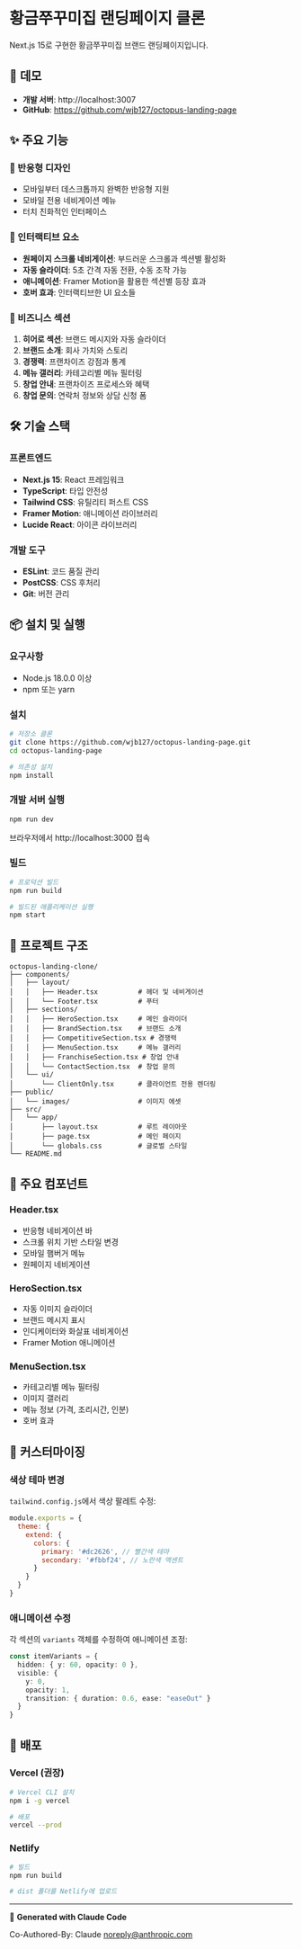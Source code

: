 # 황금쭈꾸미집 랜딩페이지 클론

Next.js 15로 구현한 황금쭈꾸미집 브랜드 랜딩페이지입니다.

## 🚀 데모

- **개발 서버**: http://localhost:3007
- **GitHub**: https://github.com/wjb127/octopus-landing-page

## ✨ 주요 기능

### 📱 반응형 디자인
- 모바일부터 데스크톱까지 완벽한 반응형 지원
- 모바일 전용 네비게이션 메뉴
- 터치 친화적인 인터페이스

### 🎨 인터랙티브 요소
- **원페이지 스크롤 네비게이션**: 부드러운 스크롤과 섹션별 활성화
- **자동 슬라이더**: 5초 간격 자동 전환, 수동 조작 가능
- **애니메이션**: Framer Motion을 활용한 섹션별 등장 효과
- **호버 효과**: 인터랙티브한 UI 요소들

### 🏢 비즈니스 섹션
1. **히어로 섹션**: 브랜드 메시지와 자동 슬라이더
2. **브랜드 소개**: 회사 가치와 스토리
3. **경쟁력**: 프랜차이즈 강점과 통계
4. **메뉴 갤러리**: 카테고리별 메뉴 필터링
5. **창업 안내**: 프랜차이즈 프로세스와 혜택
6. **창업 문의**: 연락처 정보와 상담 신청 폼

## 🛠 기술 스택

### 프론트엔드
- **Next.js 15**: React 프레임워크
- **TypeScript**: 타입 안전성
- **Tailwind CSS**: 유틸리티 퍼스트 CSS
- **Framer Motion**: 애니메이션 라이브러리
- **Lucide React**: 아이콘 라이브러리

### 개발 도구
- **ESLint**: 코드 품질 관리
- **PostCSS**: CSS 후처리
- **Git**: 버전 관리

## 📦 설치 및 실행

### 요구사항
- Node.js 18.0.0 이상
- npm 또는 yarn

### 설치
```bash
# 저장소 클론
git clone https://github.com/wjb127/octopus-landing-page.git
cd octopus-landing-page

# 의존성 설치
npm install
```

### 개발 서버 실행
```bash
npm run dev
```

브라우저에서 http://localhost:3000 접속

### 빌드
```bash
# 프로덕션 빌드
npm run build

# 빌드된 애플리케이션 실행
npm start
```

## 📁 프로젝트 구조

```
octopus-landing-clone/
├── components/
│   ├── layout/
│   │   ├── Header.tsx          # 헤더 및 네비게이션
│   │   └── Footer.tsx          # 푸터
│   ├── sections/
│   │   ├── HeroSection.tsx     # 메인 슬라이더
│   │   ├── BrandSection.tsx    # 브랜드 소개
│   │   ├── CompetitiveSection.tsx # 경쟁력
│   │   ├── MenuSection.tsx     # 메뉴 갤러리
│   │   ├── FranchiseSection.tsx # 창업 안내
│   │   └── ContactSection.tsx  # 창업 문의
│   └── ui/
│       └── ClientOnly.tsx      # 클라이언트 전용 렌더링
├── public/
│   └── images/                 # 이미지 에셋
├── src/
│   └── app/
│       ├── layout.tsx          # 루트 레이아웃
│       ├── page.tsx            # 메인 페이지
│       └── globals.css         # 글로벌 스타일
└── README.md
```

## 🎯 주요 컴포넌트

### Header.tsx
- 반응형 네비게이션 바
- 스크롤 위치 기반 스타일 변경
- 모바일 햄버거 메뉴
- 원페이지 네비게이션

### HeroSection.tsx
- 자동 이미지 슬라이더
- 브랜드 메시지 표시
- 인디케이터와 화살표 네비게이션
- Framer Motion 애니메이션

### MenuSection.tsx
- 카테고리별 메뉴 필터링
- 이미지 갤러리
- 메뉴 정보 (가격, 조리시간, 인분)
- 호버 효과

## 🔧 커스터마이징

### 색상 테마 변경
`tailwind.config.js`에서 색상 팔레트 수정:

```javascript
module.exports = {
  theme: {
    extend: {
      colors: {
        primary: '#dc2626', // 빨간색 테마
        secondary: '#fbbf24', // 노란색 액센트
      }
    }
  }
}
```

### 애니메이션 수정
각 섹션의 `variants` 객체를 수정하여 애니메이션 조정:

```typescript
const itemVariants = {
  hidden: { y: 60, opacity: 0 },
  visible: {
    y: 0,
    opacity: 1,
    transition: { duration: 0.6, ease: "easeOut" }
  }
}
```

## 🚀 배포

### Vercel (권장)
```bash
# Vercel CLI 설치
npm i -g vercel

# 배포
vercel --prod
```

### Netlify
```bash
# 빌드
npm run build

# dist 폴더를 Netlify에 업로드
```

---

🤖 **Generated with Claude Code**

Co-Authored-By: Claude <noreply@anthropic.com>
